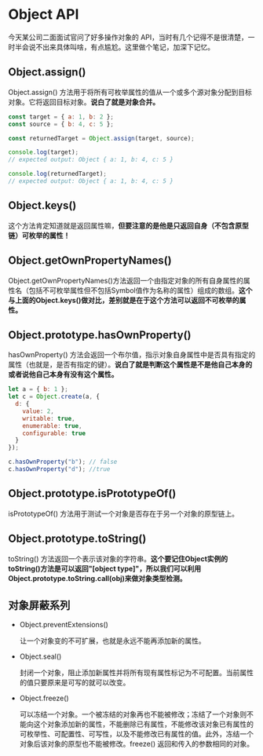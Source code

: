 # Object API

今天某公司二面面试官问了好多操作对象的 API，当时有几个记得不是很清楚，一时半会说不出来具体叫啥，有点尴尬。这里做个笔记，加深下记忆。

## Object.assign()

Object.assign() 方法用于将所有可枚举属性的值从一个或多个源对象分配到目标对象。它将返回目标对象。**说白了就是对象合并。**

```js
const target = { a: 1, b: 2 };
const source = { b: 4, c: 5 };

const returnedTarget = Object.assign(target, source);

console.log(target);
// expected output: Object { a: 1, b: 4, c: 5 }

console.log(returnedTarget);
// expected output: Object { a: 1, b: 4, c: 5 }
```

## Object.keys()

这个方法肯定知道就是返回属性嘛，**但要注意的是他是只返回自身（不包含原型链）可枚举的属性！**

## Object.getOwnPropertyNames()

Object.getOwnPropertyNames()方法返回一个由指定对象的所有自身属性的属性名（包括不可枚举属性但不包括Symbol值作为名称的属性）组成的数组。**这个与上面的Object.keys()做对比，差别就是在于这个方法可以返回不可枚举的属性。**

## Object.prototype.hasOwnProperty()

hasOwnProperty() 方法会返回一个布尔值，指示对象自身属性中是否具有指定的属性（也就是，是否有指定的键）。**说白了就是判断这个属性是不是他自己本身的或者说他自己本身有没有这个属性。**

```js
let a = { b: 1 };
let c = Object.create(a, {
  d: {
    value: 2,
    writable: true,
    enumerable: true,
    configurable: true
  }
});

c.hasOwnProperty("b"); // false
c.hasOwnProperty("d"); //true
```

## Object.prototype.isPrototypeOf()

isPrototypeOf() 方法用于测试一个对象是否存在于另一个对象的原型链上。

## Object.prototype.toString()

toString() 方法返回一个表示该对象的字符串。**这个要记住Object实例的toString()方法是可以返回"[object type]"，所以我们可以利用Object.prototype.toString.call(obj)来做对象类型检测。**

## 对象屏蔽系列

- Object.preventExtensions()

  让一个对象变的不可扩展，也就是永远不能再添加新的属性。

- Object.seal()
  
  封闭一个对象，阻止添加新属性并将所有现有属性标记为不可配置。当前属性的值只要原来是可写的就可以改变。

- Object.freeze()

  可以冻结一个对象。一个被冻结的对象再也不能被修改；冻结了一个对象则不能向这个对象添加新的属性，不能删除已有属性，不能修改该对象已有属性的可枚举性、可配置性、可写性，以及不能修改已有属性的值。此外，冻结一个对象后该对象的原型也不能被修改。freeze() 返回和传入的参数相同的对象。
